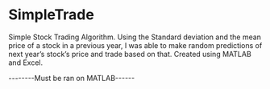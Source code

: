 # SimpleTrade
Simple Stock Trading Algorithm. Using the Standard deviation and the mean price of a stock in a previous year, I was able to make random predictions of next year’s stock’s price and trade based on that. Created using MATLAB and Excel. 

--------Must be ran on MATLAB------
